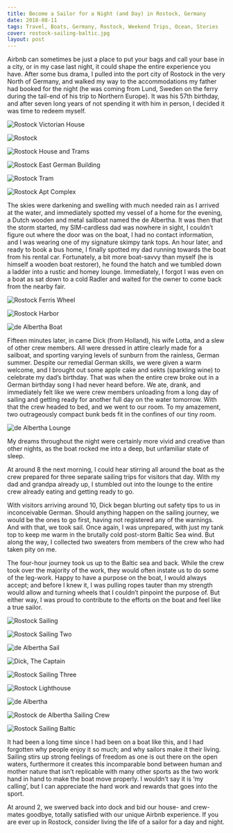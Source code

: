 ```yaml
---
title: Become a Sailor for a Night (and Day) in Rostock, Germany
date: 2018-08-11
tags: Travel, Boats, Germany, Rostock, Weekend Trips, Ocean, Stories
cover: rostock-sailing-baltic.jpg
layout: post
---
```


Airbnb can sometimes be just a place to put your bags and call your base in a city, or in my case last night, it could shape the entire experience you have. After some bus drama, I pulled into the port city of Rostock in the very North of Germany, and walked my way to the accommodations my father had booked for the night (he was coming from Lund, Sweden on the ferry during the tail-end of his trip to Northern Europe). It was his 57th birthday, and after seven long years of not spending it with him in person, I decided it was time to redeem myself.

![Rostock Victorian House](https://res.cloudinary.com/dofuzeof4/image/upload/v1534082727/The%20Hopeless%20Roamantic/Rostock/Rostock-victorian-house.jpg)

![Rostock](https://res.cloudinary.com/dofuzeof4/image/upload/v1534082727/The%20Hopeless%20Roamantic/Rostock/Rostock.jpg)

![Rostock House and Trams](https://res.cloudinary.com/dofuzeof4/image/upload/v1534082727/The%20Hopeless%20Roamantic/Rostock/Rostock-houses-trams.jpg)

![Rostock East German Building](https://res.cloudinary.com/dofuzeof4/image/upload/v1534082726/The%20Hopeless%20Roamantic/Rostock/Rostock-old-building.jpg)

![Rostock Tram](https://res.cloudinary.com/dofuzeof4/image/upload/v1534082726/The%20Hopeless%20Roamantic/Rostock/Rostock-tram.jpg)

![Rostock Apt Complex](https://res.cloudinary.com/dofuzeof4/image/upload/v1534082726/The%20Hopeless%20Roamantic/Rostock/Rostock-apartment_complex.jpg)

The skies were darkening and swelling with much needed rain as I arrived at the water, and immediately spotted my vessel of a home for the evening, a Dutch wooden and metal sailboat named the de Albertha. It was then that the storm started, my SIM-cardless dad was nowhere in sight, I couldn’t figure out where the door was on the boat, I had no contact information, and I was wearing one of my signature skimpy tank tops. An hour later, and ready to book a bus home, I finally spotted my dad running towards the boat from his rental car. Fortunately, a bit more boat-savvy than myself (he is himself a wooden boat restorer), he found the hatch and we tumbled down a ladder into a rustic and homey lounge. Immediately, I forgot I was even on a boat as sat down to a cold Radler and waited for the owner to come back from the nearby fair.

![Rostock Ferris Wheel](https://res.cloudinary.com/dofuzeof4/image/upload/v1534082725/The%20Hopeless%20Roamantic/Rostock/Rostock-ferris-wheel.jpg)

![Rostock Harbor](https://res.cloudinary.com/dofuzeof4/image/upload/v1534082726/The%20Hopeless%20Roamantic/Rostock/Rostock-harbor.jpg)

![de Albertha Boat](https://res.cloudinary.com/dofuzeof4/image/upload/v1534082726/The%20Hopeless%20Roamantic/Rostock/Rostock-de-albertha-boat.jpg)


Fifteen minutes later, in came Dick (from Holland), his wife Lotta, and a slew of other crew members. All were dressed in attire clearly made for a sailboat, and sporting varying levels of sunburn from the rainless, German summer. Despite our remedial German skills, we were given a warm welcome, and I brought out some apple cake and sekts (sparkling wine) to celebrate my dad’s birthday. That was when the entire crew broke out in a German birthday song I had never heard before. We ate, drank, and immediately felt like we were crew members unloading from a long day of sailing and getting ready for another full day on the water tomorrow. With that the crew headed to bed, and we went to our room. To my amazement, two outrageously compact bunk beds fit in the confines of our tiny room.

![de Albertha Lounge](https://res.cloudinary.com/dofuzeof4/image/upload/v1534082725/The%20Hopeless%20Roamantic/Rostock/Rostock-de-albertha-lounge.jpg)

My dreams throughout the night were certainly more vivid and creative than other nights, as the boat rocked me into a deep, but unfamiliar state of sleep.

At around 8 the next morning, I could hear stirring all around the boat as the crew prepared for three separate sailing trips for visitors that day. With my dad and grandpa already up, I stumbled out into the lounge to the entire crew already eating and getting ready to go.

With visitors arriving around 10, Dick began blurting out safety tips to us in inconceivable German. Should anything happen on the sailing journey, we would be the ones to go first, having not registered any of the warnings. And with that, we took sail. Once again, I was unprepared, with just my tank top to keep me warm in the brutally cold post-storm Baltic Sea wind. But along the way, I collected two sweaters from members of the crew who had taken pity on me.

The four-hour journey took us up to the Baltic sea and back. While the crew took over the majority of the work, they would often instate us to do some of the leg-work. Happy to have a purpose on the boat, I would always accept; and before I knew it, I was pulling ropes tauter than my strength would allow and turning wheels that I couldn’t pinpoint the purpose of. But either way, I was proud to contribute to the efforts on the boat and feel like a true sailor.

![Rostock Sailing](https://res.cloudinary.com/dofuzeof4/image/upload/v1534082725/The%20Hopeless%20Roamantic/Rostock/Rostock-sailing.jpg)

![Rostock Sailing Two](https://res.cloudinary.com/dofuzeof4/image/upload/v1534082724/The%20Hopeless%20Roamantic/Rostock/Rostock-sailing-2.jpg)

![de Albertha Sail](https://res.cloudinary.com/dofuzeof4/image/upload/v1534082724/The%20Hopeless%20Roamantic/Rostock/Rostock-sail.jpg)

![Dick, The Captain](https://res.cloudinary.com/dofuzeof4/image/upload/v1534082724/The%20Hopeless%20Roamantic/Rostock/Rostock-captain.jpg)

![Rostock Sailing Three](https://res.cloudinary.com/dofuzeof4/image/upload/v1534082724/The%20Hopeless%20Roamantic/Rostock/Rostock-sailing-3.jpg)

![Rostock Lighthouse](https://res.cloudinary.com/dofuzeof4/image/upload/v1534082724/The%20Hopeless%20Roamantic/Rostock/Rostock-lighthouse.jpg)

![de Albertha](https://res.cloudinary.com/dofuzeof4/image/upload/v1534082724/The%20Hopeless%20Roamantic/Rostock/Rostock-de-albertha-.jpg)

![Rostock de Albertha Sailing Crew](https://res.cloudinary.com/dofuzeof4/image/upload/v1534082723/The%20Hopeless%20Roamantic/Rostock/Rostock-sailing-crew.jpg)

![Rostock Sailing Baltic](https://res.cloudinary.com/dofuzeof4/image/upload/v1534082723/The%20Hopeless%20Roamantic/Rostock/Rostock-sailing-baltic.jpg)

It had been a long time since I had been on a boat like this, and I had forgotten why people enjoy it so much; and why sailors make it their living. Sailing stirs up strong feelings of freedom as one is out there on the open waters, furthermore it creates this incomparable bond between human and mother nature that isn’t replicable with many other sports as the two work hand in hand to make the boat move properly. I wouldn’t say it is ‘my calling’, but I can appreciate the hard work and rewards that goes into the sport.

At around 2, we swerved back into dock and bid our house- and crew-mates goodbye, totally satisfied with our unique Airbnb experience. If you are ever up in Rostock, consider living the life of a sailor for a day and night.
